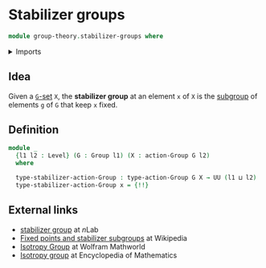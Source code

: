 # Stabilizer groups

```agda
module group-theory.stabilizer-groups where
```

<details><summary>Imports</summary>

```agda
open import foundation.dependent-pair-types
open import foundation.identity-types
open import foundation.universe-levels

open import group-theory.group-actions
open import group-theory.groups
```

</details>

## Idea

Given a [`G`-set](group-theory.group-actions.md) `X`, the **stabilizer group**
at an element `x` of `X` is the [subgroup](group-theory.subgroups.md) of
elements `g` of `G` that keep `x` fixed.

## Definition

```agda
module _
  {l1 l2 : Level} (G : Group l1) (X : action-Group G l2)
  where

  type-stabilizer-action-Group : type-action-Group G X → UU (l1 ⊔ l2)
  type-stabilizer-action-Group x = {!!}
```

## External links

- [stabilizer group](https://ncatlab.org/nlab/show/stabilizer+group) at $n$Lab
- [Fixed points and stabilizer subgroups](https://en.wikipedia.org/wiki/Group_action#Fixed_points_and_stabilizer_subgroups)
  at Wikipedia
- [Isotropy Group](https://mathworld.wolfram.com/IsotropyGroup.html) at Wolfram
  Mathworld
- [Isotropy group](https://encyclopediaofmath.org/wiki/Isotropy_group) at
  Encyclopedia of Mathematics
